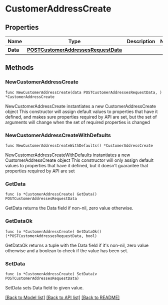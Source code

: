 # CustomerAddressCreate

## Properties

Name | Type | Description | Notes
------------ | ------------- | ------------- | -------------
**Data** | [**POSTCustomerAddressesRequestData**](POSTCustomerAddressesRequestData.md) |  | 

## Methods

### NewCustomerAddressCreate

`func NewCustomerAddressCreate(data POSTCustomerAddressesRequestData, ) *CustomerAddressCreate`

NewCustomerAddressCreate instantiates a new CustomerAddressCreate object
This constructor will assign default values to properties that have it defined,
and makes sure properties required by API are set, but the set of arguments
will change when the set of required properties is changed

### NewCustomerAddressCreateWithDefaults

`func NewCustomerAddressCreateWithDefaults() *CustomerAddressCreate`

NewCustomerAddressCreateWithDefaults instantiates a new CustomerAddressCreate object
This constructor will only assign default values to properties that have it defined,
but it doesn't guarantee that properties required by API are set

### GetData

`func (o *CustomerAddressCreate) GetData() POSTCustomerAddressesRequestData`

GetData returns the Data field if non-nil, zero value otherwise.

### GetDataOk

`func (o *CustomerAddressCreate) GetDataOk() (*POSTCustomerAddressesRequestData, bool)`

GetDataOk returns a tuple with the Data field if it's non-nil, zero value otherwise
and a boolean to check if the value has been set.

### SetData

`func (o *CustomerAddressCreate) SetData(v POSTCustomerAddressesRequestData)`

SetData sets Data field to given value.



[[Back to Model list]](../README.md#documentation-for-models) [[Back to API list]](../README.md#documentation-for-api-endpoints) [[Back to README]](../README.md)


